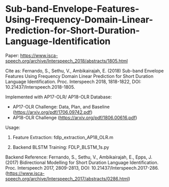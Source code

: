 # Sub-band-Envelope-Features-Using-Frequency-Domain-Linear-Prediction-for-Short-Duration-Language-Identification
Paper: https://www.isca-speech.org/archive/Interspeech_2018/abstracts/1805.html

Cite as: Fernando, S., Sethu, V., Ambikairajah, E. (2018) Sub-band Envelope Features Using Frequency Domain Linear Prediction for Short Duration Language Identification. Proc. Interspeech 2018, 1818-1822, DOI: 10.21437/Interspeech.2018-1805. 

Implemented with AP17-OLR/ AP18-OLR Database:
  * AP17-OLR Challenge: Data, Plan, and Baseline (https://arxiv.org/pdf/1706.09742.pdf)
  * AP18-OLR Challenge (https://arxiv.org/pdf/1806.00616.pdf)

Usage:
1) Feature Extraction: fdlp_extraction_AP18_OLR.m

2) Backend BLSTM Training: FDLP_BLSTM_1s.py

Backend Reference: Fernando, S., Sethu, V., Ambikairajah, E., Epps, J. (2017) Bidirectional Modelling for Short Duration Language Identification. Proc. Interspeech 2017, 2809-2813, DOI: 10.21437/Interspeech.2017-286. (https://www.isca-speech.org/archive/Interspeech_2017/abstracts/0286.html)
